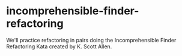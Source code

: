 # incomprehensible-finder-refactoring
We'll practice refactoring in pairs doing the Incomprehensible Finder Refactoring Kata created by K. Scott Allen. 
